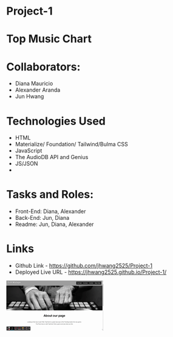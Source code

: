 # Project-1 

# Top Music Chart

# Collaborators:
* Diana Mauricio
* Alexander Aranda
* Jun Hwang

# Technologies Used
* HTML
* Materialize/ Foundation/ Tailwind/Bulma
 CSS
* JavaScript
* The AudioDB API and Genius 
* JS/JSON
* 
# Tasks and Roles:

* Front-End: Diana, Alexander
* Back-End: Jun, Diana
* Readme: Jun, Diana, Alexander

# Links

* Github Link -  https://github.com/jhwang2525/Project-1
* Deployed Live URL - https://jhwang2525.github.io/Project-1/



![Alt Text](https://github.com/jhwang2525/Project-1/blob/main/assets/images/TopChart!%20(1).gif?raw=true)